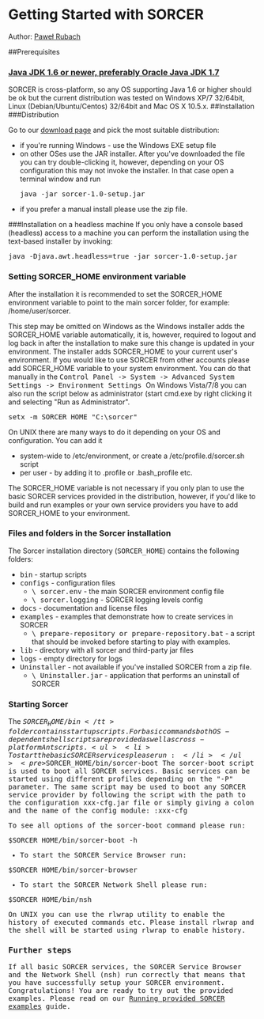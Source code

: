 Getting Started with SORCER
=====

Author: [Paweł Rubach](pawel.rubach@sorcersoft.com)

##Prerequisites
### [Java JDK 1.6 or newer, preferably Oracle Java JDK 1.7](http://java.oracle.com)

SORCER is cross-platform, so any OS supporting Java 1.6 or higher should be ok but the current distribution
was tested on Windows XP/7 32/64bit, Linux (Debian/Ubuntu/Centos) 32/64bit and Mac OS X 10.5.x.
##Installation
###Distribution

Go to our <a href="download.html">download page</a> and pick the most suitable distribution:
<ul>
    <li>if you're running Windows - use the Windows EXE setup file</li>
    <li>on other OSes use the JAR installer. After you've downloaded the file you can try double-clicking it,
        however, depending on your OS configuration this may not invoke the installer. In that case open a
        terminal window and run
        <pre>java -jar sorcer-1.0-setup.jar</pre>
    </li>
    <li>if you prefer a manual install please use the zip file.</li>
</ul>
###Installation on a headless machine
If you only have a console based (headless) access to a machine you can perform the installation using the text-based installer by invoking:

<pre>java -Djava.awt.headless=true -jar sorcer-1.0-setup.jar</pre>

### Setting SORCER_HOME environment variable
After the installation it is recommended to set the SORCER_HOME environment variable to point to the main sorcer folder, for example: /home/user/sorcer.

This step may be omitted on Windows as the Windows installer adds the SORCER_HOME variable automatically, it
is, however, required to logout and log back in after the installation to make sure this change is updated
in your environment. The installer adds SORCER_HOME to your current user's environment. If you would  like
to use SORCER from other accounts please add SORCER_HOME variable to your system environment. You can do that
manually in the
<tt>Control Panel -> System -> Advanced System Settings -> Environment Settings </tt>
On Windows Vista/7/8 you can also run the script below as administrator (start cmd.exe by right clicking
it and selecting "Run as Administrator".
<pre>setx -m SORCER_HOME "C:\sorcer"</pre>
On UNIX there are many ways to do it depending on your OS and configuration. You can add it
<ul>
    <li>system-wide to /etc/environment, or create a /etc/profile.d/sorcer.sh script</li>
    <li>per user - by adding it to .profile or .bash_profile etc.</li>
</ul>
The SORCER_HOME variable is not necessary if you only plan to use the basic SORCER services provided in the
distribution, however, if you'd like to build and run examples or your own service providers you have to add
SORCER_HOME to your environment.

### Files and folders in the Sorcer installation
The Sorcer installation directory (<tt>SORCER_HOME</tt>) contains the following folders:
<ul>
    <li><tt>bin</tt> - startup scripts</li>
    <li><tt>configs</tt> - configuration files
        <ul>
            <li><tt>\ sorcer.env</tt> - the main SORCER environment config file</li>
            <li><tt>\ sorcer.logging</tt> - SORCER logging levels config</li>
        </ul>
    </li>
    <li><tt>docs</tt> - documentation and license files</li>
    <li><tt>examples</tt> - examples that demonstrate how to create services in SORCER
        <ul>
            <li><tt>\ prepare-repository or prepare-repository.bat</tt> - a script that should be invoked before starting to play with
                examples.
            </li>
        </ul>
    </li>
    <li><tt>lib</tt> - directory with all sorcer and third-party jar files</li>
    <li><tt>logs</tt> - empty directory for logs</li>
    <li><tt>Uninstaller</tt> - not available if you've installed SORCER from a zip file.
        <ul>
            <li><tt>\ Uninstaller.jar</tt> - application that performs an uninstall of SORCER</li>
        </ul>
    </li>
</ul>

### Starting Sorcer
The <tt>$SORCER_HOME/bin</tt> folder contains startup scripts. For basic commands both OS-dependent shell scripts are
provided as well as cross-platform Ant scripts.
        <ul>
            <li>To start the basic SORCER services please run:
            </li>
        </ul>
        <pre>$SORCER_HOME/bin/sorcer-boot
        </pre>
The sorcer-boot script is used to boot all SORCER services. Basic services can be started using different profiles depending on the "-P" parameter.
The same script may be used to boot any SORCER service provider by following the script with the path to the configuration xxx-cfg.jar file
or simply giving a colon and the name of the config module: :xxx-cfg

To see all options of the sorcer-boot command please run:

<pre>$SORCER_HOME/bin/sorcer-boot -h
</pre>

<ul>
    <li>To start the SORCER Service Browser run:</li>
</ul>
<pre>$SORCER_HOME/bin/sorcer-browser
</pre>
<ul>
    <li>To start the SORCER Network Shell please run:</li>
</ul>

<pre>$SORCER_HOME/bin/nsh
</pre>
On UNIX you can use the rlwrap utility to enable the history of executed commands etc. Please install rlwrap and the shell will be started using rlwrap to enable history.
### Further steps

If all basic SORCER services, the SORCER Service Browser and the Network Shell (nsh) run correctly that means
that you have successfully setup your SORCER environment. Congratulations! You are ready to try out the provided
examples. Please read on our [Running provided SORCER examples](examples.html) guide.
